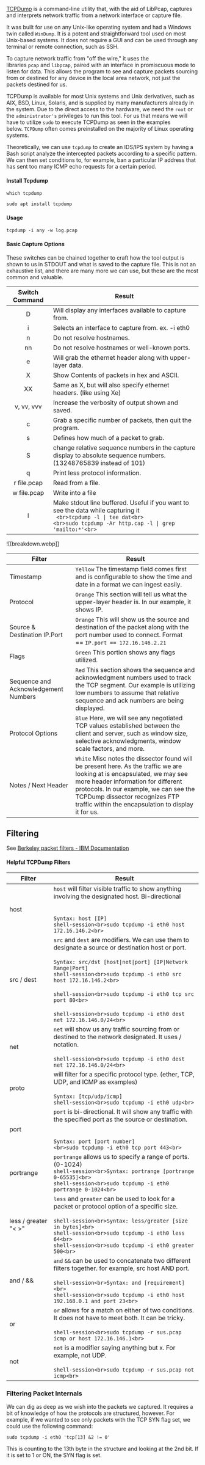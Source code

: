 [TCPDump](https://www.tcpdump.org/) is a command-line utility that, with the aid of LibPcap, captures and interprets network traffic from a network interface or capture file. 

It was built for use on any Unix-like operating system and had a Windows twin called `WinDump`. It is a potent and straightforward tool used on most Unix-based systems. It does not require a GUI and can be used through any terminal or remote connection, such as SSH.

To capture network traffic from "off the wire," it uses the libraries `pcap` and `libpcap`, paired with an interface in promiscuous mode to listen for data. This allows the program to see and capture packets sourcing from or destined for any device in the local area network, not just the packets destined for us.

TCPDump is available for most Unix systems and Unix derivatives, such as AIX, BSD, Linux, Solaris, and is supplied by many manufacturers already in the system. Due to the direct access to the hardware, we need the `root` or the `administrator's` privileges to run this tool. For us that means we will have to utilize `sudo` to execute TCPDump as seen in the examples below. `TCPDump` often comes preinstalled on the majority of Linux operating systems.

Theoretically, we can use `tcpdump` to create an IDS/IPS system by having a Bash script analyze the intercepted packets according to a specific pattern. We can then set conditions to, for example, ban a particular IP address that has sent too many ICMP echo requests for a certain period.
#### Install Tcpdump

```
which tcpdump
```

```shell-session
sudo apt install tcpdump 
```
#### Usage

```
tcpdump -i any -w log.pcap
```

#### Basic Capture Options

These switches can be chained together to craft how the tool output is shown to us in STDOUT and what is saved to the capture file. This is not an exhaustive list, and there are many more we can use, but these are the most common and valuable.

| **Switch Command** | **Result**                                                                                                                                                                                 |
| :----------------: | ------------------------------------------------------------------------------------------------------------------------------------------------------------------------------------------ |
|         D          | Will display any interfaces available to capture from.                                                                                                                                     |
|         i          | Selects an interface to capture from. ex. -i eth0                                                                                                                                          |
|         n          | Do not resolve hostnames.                                                                                                                                                                  |
|         nn         | Do not resolve hostnames or well-known ports.                                                                                                                                              |
|         e          | Will grab the ethernet header along with upper-layer data.                                                                                                                                 |
|         X          | Show Contents of packets in hex and ASCII.                                                                                                                                                 |
|         XX         | Same as X, but will also specify ethernet headers. (like using Xe)                                                                                                                         |
|     v, vv, vvv     | Increase the verbosity of output shown and saved.                                                                                                                                          |
|         c          | Grab a specific number of packets, then quit the program.                                                                                                                                  |
|         s          | Defines how much of a packet to grab.                                                                                                                                                      |
|         S          | change relative sequence numbers in the capture display to absolute sequence numbers. (13248765839 instead of 101)                                                                         |
|         q          | Print less protocol information.                                                                                                                                                           |
|    r file.pcap     | Read from a file.                                                                                                                                                                          |
|    w file.pcap     | Write into a file                                                                                                                                                                          |
|         l          | Make stdout line buffered.  Useful if you want to see the data while capturing it<br>``` <br>tcpdump -l \| tee dat<br>```<br>```<br>sudo tcpdump -Ar http.cap -l \| grep 'mailto:*'<br>``` |
![[breakdown.webp]]

|**Filter**|**Result**|
|---|---|
|Timestamp|`Yellow` The timestamp field comes first and is configurable to show the time and date in a format we can ingest easily.|
|Protocol|`Orange` This section will tell us what the upper-layer header is. In our example, it shows IP.|
|Source & Destination IP.Port|`Orange` This will show us the source and destination of the packet along with the port number used to connect. Format == `IP.port == 172.16.146.2.21`|
|Flags|`Green` This portion shows any flags utilized.|
|Sequence and Acknowledgement Numbers|`Red` This section shows the sequence and acknowledgment numbers used to track the TCP segment. Our example is utilizing low numbers to assume that relative sequence and ack numbers are being displayed.|
|Protocol Options|`Blue` Here, we will see any negotiated TCP values established between the client and server, such as window size, selective acknowledgments, window scale factors, and more.|
|Notes / Next Header|`White` Misc notes the dissector found will be present here. As the traffic we are looking at is encapsulated, we may see more header information for different protocols. In our example, we can see the TCPDump dissector recognizes FTP traffic within the encapsulation to display it for us.|


## Filtering 

See [Berkeley packet filters - IBM Documentation](https://www.ibm.com/docs/en/qsip/7.4?topic=queries-berkeley-packet-filters)

#### Helpful TCPDump Filters

| **Filter**           | **Result**                                                                                                                                                                                                                                                                                                                                                                                              |
| -------------------- | ------------------------------------------------------------------------------------------------------------------------------------------------------------------------------------------------------------------------------------------------------------------------------------------------------------------------------------------------------------------------------------------------------- |
| host                 | `host` will filter visible traffic to show anything involving the designated host. Bi-directional<br><br><br> `Syntax: host [IP]`<br>```shell-session<br>sudo tcpdump -i eth0 host 172.16.146.2<br>```                                                                                                                                                                                                  |
| src / dest           | `src` and `dest` are modifiers. We can use them to designate a source or destination host or port.<br><br>`Syntax: src/dst [host\|net\|port] [IP\|Network Range\|Port]`<br>```shell-session<br>sudo tcpdump -i eth0 src host 172.16.146.2<br>```<br><br>```shell-session<br>sudo tcpdump -i eth0 tcp src port 80<br>```<br><br>```shell-session<br>sudo tcpdump -i eth0 dest net 172.16.146.0/24<br>``` |
| net                  | `net` will show us any traffic sourcing from or destined to the network designated. It uses / notation.<br><br>```shell-session<br>sudo tcpdump -i eth0 dest net 172.16.146.0/24<br>```                                                                                                                                                                                                                 |
| proto                | will filter for a specific protocol type. (ether, TCP, UDP, and ICMP as examples)<br><br>`Syntax: [tcp/udp/icmp]`<br>```shell-session<br>sudo tcpdump -i eth0 udp<br>```                                                                                                                                                                                                                                |
| port                 | `port` is bi-directional. It will show any traffic with the specified port as the source or destination.<br><br><br>`Syntax: port [port number]`<br>```<br>sudo tcpdump -i eth0 tcp port 443<br>```                                                                                                                                                                                                     |
| portrange            | `portrange` allows us to specify a range of ports. (0-1024)<br>```shell-session<br>Syntax: portrange [portrange 0-65535]<br>```<br>```shell-session<br>sudo tcpdump -i eth0 portrange 0-1024<br>```                                                                                                                                                                                                     |
| less / greater "< >" | `less` and `greater` can be used to look for a packet or protocol option of a specific size.<br><br>```shell-session<br>Syntax: less/greater [size in bytes]<br>```<br>```shell-session<br>sudo tcpdump -i eth0 less 64<br>```<br>```shell-session<br>sudo tcpdump -i eth0 greater 500<br>```                                                                                                           |
| and / &&             | `and` `&&` can be used to concatenate two different filters together. for example, src host AND port.<br><br>```shell-session<br>Syntax: and [requirement]<br>```<br>```shell-session<br>sudo tcpdump -i eth0 host 192.168.0.1 and port 23<br>```<br>                                                                                                                                                   |
| or                   | `or` allows for a match on either of two conditions. It does not have to meet both. It can be tricky.<br><br>```shell-session<br>sudo tcpdump -r sus.pcap icmp or host 172.16.146.1<br>```                                                                                                                                                                                                              |
| not                  | `not` is a modifier saying anything but x. For example, not UDP.<br><br>```shell-session<br>sudo tcpdump -r sus.pcap not icmp<br>```<br>                                                                                                                                                                                                                                                                |

### Filtering Packet Internals 

We can dig as deep as we wish into the packets we captured. It requires a bit of knowledge of how the protocols are structured, however. For example, if we wanted to see only packets with the TCP SYN flag set, we could use the following command:

```shell-session
sudo tcpdump -i eth0 'tcp[13] &2 != 0'
```

This is counting to the 13th byte in the structure and looking at the 2nd bit. If it is set to 1 or ON, the SYN flag is set.
